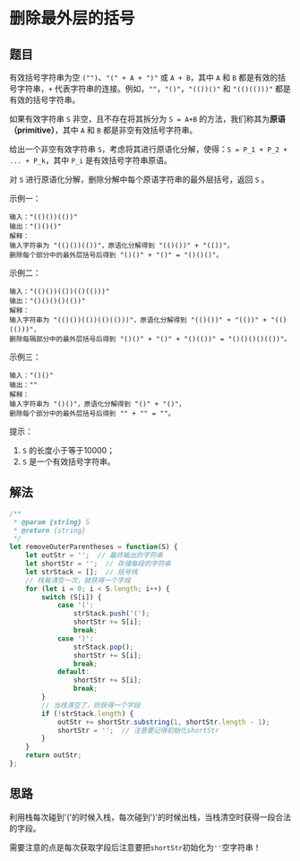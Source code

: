 # 删除最外层的括号
## 题目
有效括号字符串为空 ``("")``、``"(" + A + ")"`` 或 ``A + B``，其中 ``A`` 和 ``B`` 都是有效的括号字符串，``+`` 代表字符串的连接。例如，``""``，``"()"``，``"(())()"`` 和 ``"(()(()))"`` 都是有效的括号字符串。

如果有效字符串 ``S`` 非空，且不存在将其拆分为 ``S = A+B`` 的方法，我们称其为**原语（primitive）**，其中 ``A`` 和 ``B`` 都是非空有效括号字符串。

给出一个非空有效字符串 ``S``，考虑将其进行原语化分解，使得：``S = P_1 + P_2 + ... + P_k``，其中 ``P_i`` 是有效括号字符串原语。

对 ``S`` 进行原语化分解，删除分解中每个原语字符串的最外层括号，返回 ``S`` 。

示例一：
```
输入："(()())(())"
输出："()()()"
解释：
输入字符串为 "(()())(())"，原语化分解得到 "(()())" + "(())"，
删除每个部分中的最外层括号后得到 "()()" + "()" = "()()()"。
```

示例二：
```
输入："(()())(())(()(()))"
输出："()()()()(())"
解释：
输入字符串为 "(()())(())(()(()))"，原语化分解得到 "(()())" + "(())" + "(()(()))"，
删除每隔部分中的最外层括号后得到 "()()" + "()" + "()(())" = "()()()()(())"。
```

示例三：
```
输入："()()"
输出：""
解释：
输入字符串为 "()()"，原语化分解得到 "()" + "()"，
删除每个部分中的最外层括号后得到 "" + "" = ""。
```
提示：
1. ``S`` 的长度小于等于10000；
2. ``S`` 是一个有效括号字符串。
## 解法
```js
/**
 * @param {string} S
 * @return {string}
 */
let removeOuterParentheses = function(S) {
    let outStr = '';  // 最终输出的字符串
    let shortStr = '';  // 存储每段的字符串
    let strStack = [];  // 括号栈
    // 栈每清空一次，就获得一个字段
    for (let i = 0; i < S.length; i++) {
        switch (S[i]) {
            case '(':
                strStack.push('(');
                shortStr += S[i];
                break;
            case ')':
                strStack.pop();
                shortStr += S[i];
                break;
            default:
                shortStr += S[i];
                break;
        }
        // 当栈清空了，则获得一个字段
        if (!strStack.length) {
            outStr += shortStr.substring(1, shortStr.length - 1);
            shortStr = '';  // 注意要记得初始化shortStr
        }
    }
    return outStr;
};
```
## 思路
利用栈每次碰到'('的时候入栈，每次碰到')'的时候出栈，当栈清空时获得一段合法的字段。

需要注意的点是每次获取字段后注意要把``shortStr``初始化为``''``空字符串！
